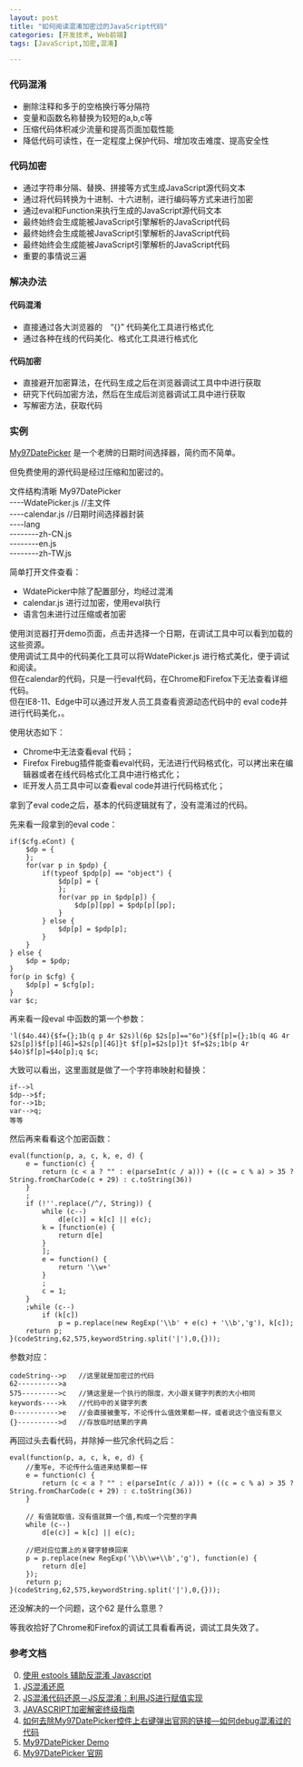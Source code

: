 ```yaml
--- 
layout: post
title: "如何阅读混淆加密过的JavaScript代码"
categories: [开发技术, Web前端]
tags: [JavaScript,加密,混淆]

---
```


### 代码混淆
+ 删除注释和多于的空格换行等分隔符
+ 变量和函数名称替换为较短的a,b,c等
+ 压缩代码体积减少流量和提高页面加载性能
+ 降低代码可读性，在一定程度上保护代码、增加攻击难度、提高安全性

### 代码加密
+ 通过字符串分隔、替换、拼接等方式生成JavaScript源代码文本
+ 通过将代码转换为十进制、十六进制，进行编码等方式来进行加密
+ 通过eval和Function来执行生成的JavaScript源代码文本
+ 最终始终会生成能被JavaScript引擎解析的JavaScript代码
+ 最终始终会生成能被JavaScript引擎解析的JavaScript代码
+ 最终始终会生成能被JavaScript引擎解析的JavaScript代码
+ 重要的事情说三遍

### 解决办法

#### 代码混淆
+ 直接通过各大浏览器的　“{}” 代码美化工具进行格式化
+ 通过各种在线的代码美化、格式化工具进行格式化

#### 代码加密
+ 直接避开加密算法，在代码生成之后在浏览器调试工具中中进行获取
+ 研究下代码加密方法，然后在生成后浏览器调试工具中进行获取
+ 写解密方法，获取代码

### 实例

[My97DatePicker](http://www.my97.net/dp/demo/index.htm) 是一个老牌的日期时间选择器，简约而不简单。

但免费使用的源代码是经过压缩和加密过的。

文件结构清晰
My97DatePicker   
----WdatePicker.js //主文件   
----calendar.js //日期时间选择器封装   
----lang   
--------zh-CN.js   
--------en.js   
--------zh-TW.js   

简单打开文件查看：

+ WdatePicker中除了配置部分，均经过混淆
+ calendar.js 进行过加密，使用eval执行
+ 语言包未进行过压缩或者加密

使用浏览器打开demo页面，点击并选择一个日期，在调试工具中可以看到加载的这些资源。   
使用调试工具中的代码美化工具可以将WdatePicker.js 进行格式美化，便于调试和阅读。   
但在calendar的代码，只是一行eval代码，在Chrome和Firefox下无法查看详细代码。   
但在IE8-11、Edge中可以通过开发人员工具查看资源动态代码中的 eval code并进行代码美化，。

使用状态如下：

+ Chrome中无法查看eval 代码；
+ Firefox Firebug插件能查看eval代码，无法进行代码格式化，可以拷出来在编辑器或者在线代码格式化工具中进行格式化；
+ IE开发人员工具中可以查看eval code并进行代码格式化； 

拿到了eval code之后，基本的代码逻辑就有了，没有混淆过的代码。

先来看一段拿到的eval code：

	if($cfg.eCont) {
		$dp = {
		};
		for(var p in $pdp) {
			if(typeof $pdp[p] == "object") {
				$dp[p] = {
				};
				for(var pp in $pdp[p]) {
					$dp[p][pp] = $pdp[p][pp];
				}
			} else {
				$dp[p] = $pdp[p];
			}
		}
	} else {
		$dp = $pdp;
	}
	for(p in $cfg) {
		$dp[p] = $cfg[p];
	}
	var $c;
再来看一段eval 中函数的第一个参数：

	'l($4o.44){$f={};1b(q p 4r $2s)l(6p $2s[p]=="6o"){$f[p]={};1b(q 4G 4r $2s[p])$f[p][4G]=$2s[p][4G]}t $f[p]=$2s[p]}t $f=$2s;1b(p 4r $4o)$f[p]=$4o[p];q $c;

大致可以看出，这里面就是做了一个字符串映射和替换：
	
	if-->l
	$dp-->$f;
	for-->1b;
	var-->q;
	等等

然后再来看看这个加密函数：

	eval(function(p, a, c, k, e, d) {
		e = function(c) {
			return (c < a ? "" : e(parseInt(c / a))) + ((c = c % a) > 35 ? String.fromCharCode(c + 29) : c.toString(36))
		}
		;
		if (!''.replace(/^/, String)) {
			while (c--)
				d[e(c)] = k[c] || e(c);
			k = [function(e) {
				return d[e]
			}
			];
			e = function() {
				return '\\w+'
			}
			;
			c = 1;
		}
		;while (c--)
			if (k[c])
				p = p.replace(new RegExp('\\b' + e(c) + '\\b','g'), k[c]);
		return p;
	}(codeString,62,575,keywordString.split('|'),0,{}));

参数对应：

	codeString-->p   //这里就是加密过的代码
	62---------->a   
	575--------->c   //猜这里是一个执行的限度，大小跟关键字列表的大小相同
	keywords---->k   //代码中的关键字列表
	0----------->e   //会直接被重写，不论传什么值效果都一样，或者说这个值没有意义
	{}---------->d   //存放临时结果的字典
	
再回过头去看代码，并除掉一些冗余代码之后：

	eval(function(p, a, c, k, e, d) {
		//重写e, 不论传什么值进来结果都一样
		e = function(c) {
			return (c < a ? "" : e(parseInt(c / a))) + ((c = c % a) > 35 ? String.fromCharCode(c + 29) : c.toString(36))
		}
		
		// 有值就取值，没有值就算一个值,构成一个完整的字典
		while (c--)
			d[e(c)] = k[c] || e(c);
			
		//把对应位置上的关键字替换回来	
		p = p.replace(new RegExp('\\b\\w+\\b','g'), function(e) {
			return d[e]
		});
		return p;
	}(codeString,62,575,keywordString.split('|'),0,{}));	
	

还没解决的一个问题，这个62 是什么意思？

等我收拾好了Chrome和Firefox的调试工具看看再说，调试工具失效了。



### 参考文档
0. [使用 estools 辅助反混淆 Javascript](http://blog.knownsec.com/2015/08/use-estools-aid-deobfuscate-javascript/)
0. [JS混淆还原](http://www.ralap.net/it/web/7-js-confusion-restore.html)
0. [JS混淆代码还原－JS反混淆：利用JS进行赋值实现](http://www.cnblogs.com/vnii/archive/2011/12/14/2287504.html)
0. [JAVASCRIPT加密解密终级指南](http://www.williamlong.info/archives/242.html)
0. [如何去除My97DatePicker控件上右键弹出官网的链接—如何debug混淆过的代码](http://www.tzwhx.com/NewShow/newBodyShow/%E6%8E%A7%E4%BB%B6_30010.html)
0. [My97DatePicker Demo](http://www.my97.net/dp/demo/index.htm)
0. [My97DatePicker 官网](http://www.my97.net/)